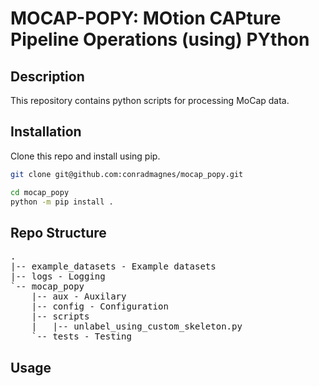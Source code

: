# MOCAP-POPY: MOtion CAPture Pipeline Operations (using) PYthon

## Description
This repository contains python scripts for processing MoCap data.

## Installation

Clone this repo and install using pip. 

```bash
git clone git@github.com:conradmagnes/mocap_popy.git

cd mocap_popy
python -m pip install .
```

## Repo Structure
<pre>
.
|-- example_datasets - Example datasets
|-- logs - Logging
`-- mocap_popy
    |-- aux - Auxilary
    |-- config - Configuration
    |-- scripts
    |   |-- unlabel_using_custom_skeleton.py
    `-- tests - Testing
</pre>

## Usage


